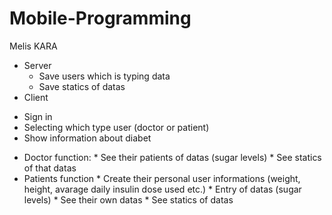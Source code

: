 # Mobile-Programming

Melis KARA

- Server
  * Save users which is typing data
  * Save statics of datas
-	Client
  *	Sign in 
  *	Selecting which type user (doctor or patient)
  *	Show information about diabet
   - Doctor function:
    * See their patients of datas (sugar levels)
    * See statics of that datas
   - Patients function 
    *	Create their personal user informations (weight, height, avarage daily insulin dose used etc.)
    *	Entry of datas (sugar levels)
    *	See their own datas
    *	See statics of datas
